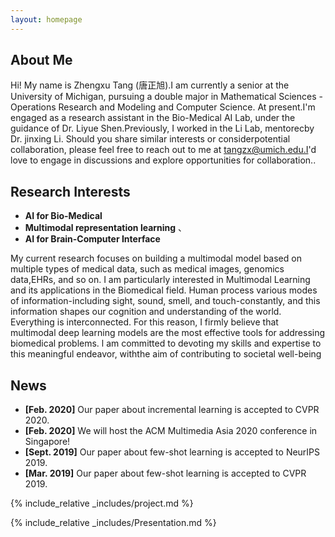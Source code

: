 ```yaml
---
layout: homepage
---
```


## About Me

Hi! My name is Zhengxu Tang (唐正旭).I am currently a senior at the University of Michigan, pursuing a double major in Mathematical Sciences - Operations Research and Modeling and Computer Science. At present.I'm engaged as a research assistant in the Bio-Medical AI Lab, under the guidance of Dr. Liyue Shen.Previously, I worked in the Li Lab, mentorecby Dr. jinxing Li.
Should you share similar interests or considerpotential collaboration, please feel free to reach out to me at
tangzx@umich.edu.I'd love to engage in discussions and explore
opportunities for collaboration..

## Research Interests

- **AI for Bio-Medical** 
- **Multimodal representation learning** 、
- **AI for Brain-Computer Interface**

My current research focuses on building a multimodal model based on multiple types of medical data, such as medical images, genomics data,EHRs, and so on. I am particularly interested in Multimodal Learning and its applications in the Biomedical field. Human process various modes of information-including sight, sound, smell, and touch-constantly, and this information shapes our cognition and understanding of the world. Everything is interconnected. For this reason, I firmly believe that multimodal deep learning models are the most effective tools for addressing biomedical problems. l am committed to devoting my skills and expertise to this meaningful endeavor, withthe aim of contributing to societal well-being

## News

- **[Feb. 2020]** Our paper about incremental learning is accepted to CVPR 2020.
- **[Feb. 2020]** We will host the ACM Multimedia Asia 2020 conference in Singapore!
- **[Sept. 2019]** Our paper about few-shot learning is accepted to NeurIPS 2019.
- **[Mar. 2019]** Our paper about few-shot learning is accepted to CVPR 2019.

{% include_relative _includes/project.md %}

{% include_relative _includes/Presentation.md %}
